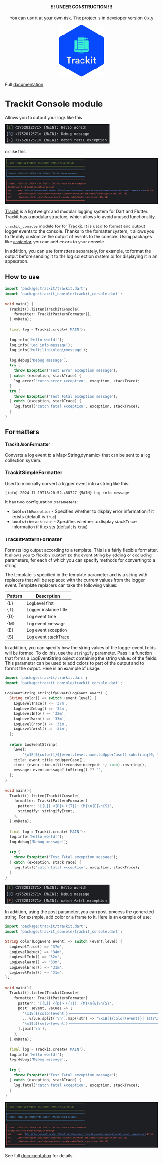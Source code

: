 <p align="center">
❗️❗️❗️ <b>UNDER CONSTRUCTION</b> ❗️❗️❗️
</p>
<p align="center">
You can use it at your own risk. The project is in developer version 0.x.y
</p>

<p align="center">
    <a href="https://github.com/unger1984/trackit">
        <img src="https://raw.githubusercontent.com/unger1984/trackit/refs/heads/main/logo.svg" width="150">
    </a>
</p>

Full [documentation](https://github.com/unger1984/trackit)

# Trackit Console module

Allows you to output your logs like this 

<img src="https://github.com/unger1984/trackit/raw/main/packages/trackit_console/assets/screen1.png" >

or like this 

<img src="https://github.com/unger1984/trackit/raw/main/packages/trackit_console/assets/screen2.png" >

[Trackit](https://github.com/unger1984/trackit) is a lightweight and modular logging system for Dart and Flutter. Trackit has a modular structure, which allows
to avoid unused functionality.

`trackit_console` module for for [Trackit](https://github.com/unger1984/trackit).
It is used to format and output logger events to the console. Thanks to the formatter system, it allows you to flexibly 
customize the output of events to the console. Using packages like [ansicolor](https://pub.dev/packages/ansicolor), 
you can add colors to your console.

In addition, you can use formatters separately, for example, to format the output before sending it to the log 
collection system or for displaying it in an application.

## How to use

```dart
import 'package:trackit/trackit.dart';
import 'package:trackit_console/trackit_console.dart';

void main() {
  Trackit().listen(TrackitConsole(
    formatter: TrackitPatternFormater(),
  ).onData);

  final log = Trackit.create('MAIN');

  log.info('Hello world!');
  log.info('Log info message');
  log.info('Multiline\nlog\nmessage');

  log.debug('Debug message');
  try {
    throw Exception('Test Error exception message');
  } catch (exception, stackTrace) {
    log.error('catch error exception', exception, stackTrace);
  }
  try {
    throw Exception('Test Fatal exception message');
  } catch (exception, stackTrace) {
    log.fatal('catch fatal exception', exception, stackTrace);
  }
}
```

## Formatters

#### TrackitJsonFormatter

Converts a log event to a Map<String,dynamic> that can be sent to a log collection system.

### TrackitSimpleFormatter

Used to minimally convert a logger event into a string like this:

```
[info] 2024-11-19T13:20:52.488727 {MAIN} Log info message
```

It has two configuration parameters:

* bool `withException` - Specifies whether to display error information if it exists (default is `true`)
* bool `withStackTrace` - Specifies whether to display stackTrace information if it exists (default is `true`)

### TrackitPatternFormater

Formats log output according to a template. This is a fairly flexible formatter. It allows you to flexibly customize 
the event string by adding or excluding parameters, for each of which you can specify methods for converting to a string.

The template is specified in the template parameter and is a string with replacers that will be replaced with the 
current values from the logger event. Template replacers can take the following values:

|   Pattern    | Description            |
|--------------|------------------------|
| {L}          | LogLevel first         |
| {T}          | Logger instance title  |
| {D}          | Log event time         |
| {M}          | Log event message      |
| {E}          | Log event exception    |
| {S}          | Log event stackTrace   |

In addition, you can specify how the string values of the logger event fields will be formed. To do this, use the 
`stringify` parameter. Pass it a function that forms a LogEventString object containing the string values of the fields. 
This parameter can be used to add colors to part of the output and to format the output. Here is an example of usage:

```dart
import 'package:trackit/trackit.dart';
import 'package:trackit_console/trackit_console.dart';

LogEventString stringifyEvent(LogEvent event) {
  String color() => switch (event.level) {
    LogLevelTrace() => '37m',
    LogLevelDebug() => '34m',
    LogLevelInfo() => '32m',
    LogLevelWarn() => '33m',
    LogLevelError() => '31m',
    LogLevelFatal() => '31m',
  };
  
  return LogEventString(
    level:
        '\x1B[${color()}${event.level.name.toUpperCase().substring(0, 1)}\x1B[0m',
    title: event.title.toUpperCase(),
    time: (event.time.millisecondsSinceEpoch ~/ 1000).toString(),
    message: event.message?.toString() ?? '',
  );
}

void main(){
  Trackit().listen(TrackitConsole(
    formatter: TrackitPatternFormater(
      pattern: '[{L}] <{D}> ({T}): {M}\n{E}\n{S}',
      stringify: stringifyEvent,
    ),
  ).onData);

  final log = Trackit.create('MAIN');
  log.info('Hello world!');
  log.debug('Debug message');

  try {
    throw Exception('Test Fatal exception message');
  } catch (exception, stackTrace) {
    log.fatal('catch fatal exception', exception, stackTrace);
  }
}
```
<img src="https://github.com/unger1984/trackit/raw/main/packages/trackit_console/assets/screen1.png" >

In addition, using the post parameter, you can post-process the generated string. For example, add color or a frame to it. 
Here is an example of use:

```dart
import 'package:trackit/trackit.dart';
import 'package:trackit_console/trackit_console.dart';

String color(LogEvent event) => switch (event.level) {
  LogLevelTrace() => '37m',
  LogLevelDebug() => '34m',
  LogLevelInfo() => '32m',
  LogLevelWarn() => '33m',
  LogLevelError() => '31m',
  LogLevelFatal() => '31m',
};

void main(){
  Trackit().listen(TrackitConsole(
    formatter: TrackitPatternFormater(
      pattern: '[{L}] <{D}> ({T}): {M}\n{E}\n{S}',
      post: (event, value) => [
        '\x1B[${color(event)}┌──────────────────────────────────────────────────────────────────\x1B[0m',
        ...value.split('\n').map((str) => '\x1B[${color(event)}│ $str\x1B[0m'),
        '\x1B[${color(event)}└──────────────────────────────────────────────────────────────────\x1B[0m',
      ].join('\n'),
    ),
  ).onData);

  final log = Trackit.create('MAIN');
  log.info('Hello world!');
  log.debug('Debug message');

  try {
    throw Exception('Test Fatal exception message');
  } catch (exception, stackTrace) {
    log.fatal('catch fatal exception', exception, stackTrace);
  }
}
```
<img src="https://github.com/unger1984/trackit/raw/main/packages/trackit_console/assets/screen2.png" >

See full [documentation](https://github.com/unger1984/trackit) for details.